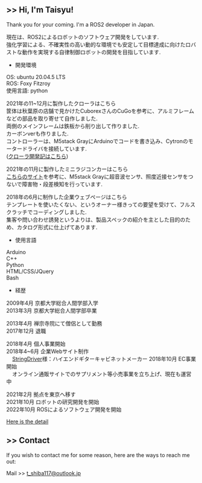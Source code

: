 ## >> Hi, I'm Taisyu!

Thank you for your coming. I'm a ROS2 developer in Japan.

現在は、ROS2によるロボットのソフトウェア開発をしています.   
強化学習による、不確実性の高い動的な環境でも安定して目標達成に向けたロバストな動作を実現する自律制御ロボットの開発を目指しています.

* 開発環境

OS: ubuntu 20.04.5 LTS   
ROS: Foxy Fitzroy   
使用言語: python  



2021年の11~12月に製作したクローラはこちら  
筐体は秋葉原の店舗で見かけたCuborexさんのCuGoを参考に、アルミフレームなどの部品を取り寄せて自作しました.  
両側のメインフレームは鉄板から削り出して作りました.  
カーボンverも作りました.  
コントローラーは、M5stack GrayにArduinoでコードを書き込み、Cytronのモータードライバを接続しています.  
([クローラ開発記はこちら](http://stand-alone.sub.jp/myenglishjourney/category/crawler/))  

2021年の11月に製作したミニラジコンカーはこちら  
[こちらのサイト](https://deviceplus.jp/mc-general/arduino-m5stack-remote-control-car-03/)を参考に、M5stack Grayに超音波センサ、照度近接センサをつないで障害物・段差検知を行っています.  

2018年の6月に制作した企業ウェブページはこちら  
テンプレートを使いたくない、というオーナー様きっての要望を受けて、フルスクラッチでコーディングしました.  
集客や問い合わせ誘発というよりは、製品スペックの紹介を主とした目的のため、カタログ形式に仕上げてあります.  


* 使用言語

Arduino  
C++  
Python  
HTML/CSS/JQuery  
Bash  


* 経歴

2009年4月 京都大学総合人間学部入学  
2013年3月 京都大学総合人間学部卒業  

2013年4月 禅宗寺院にて僧侶として勤務  
2017年12月 退職  


2018年4月 個人事業開始  
2018年4~6月 企業Webサイト制作  
&nbsp;&nbsp;&nbsp;&nbsp;[StringDriver](https://www.stringdriver.jp/)様：ハイエンドギターキャビネットメーカー
2018年10月 EC事業開始  
&nbsp;&nbsp;&nbsp;&nbsp;オンライン通販サイトでのサプリメント等小売事業を立ち上げ、現在も運営中  


2021年2月 拠点を東京へ移す  
2021年10月 ロボットの研究開発を開始  
2022年10月 ROSによるソフトウェア開発を開始  


[Here is the detail](https://tstaisyu.gitbook.io/profile/)

## >> Contact
If you wish to contact me for some reason, here are the ways to reach me out:

Mail >> t_shiba117@outlook.jp
